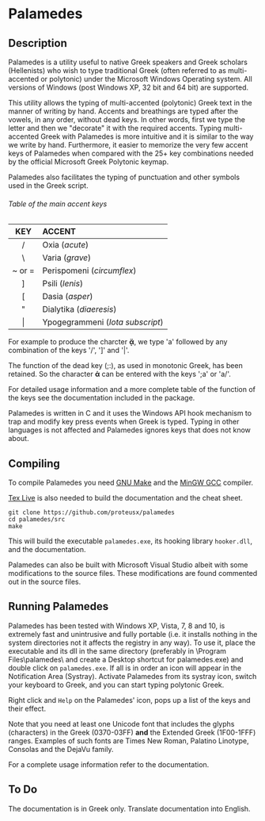 # Palamedes

## Description 

Palamedes is a utility  useful to native Greek speakers and Greek scholars
(Hellenists) who wish to type traditional Greek (often referred to as
multi-accented or polytonic) under the Microsoft Windows Operating system.
All versions of Windows (post Windows XP, 32 bit and 64 bit) are supported.  

This utility  allows the typing of multi-accented (polytonic) Greek text in
the manner of writing by hand. Accents and breathings are typed after the
vowels, in any order, without dead keys. In other words, first we type the
letter and then we "decorate" it with the required accents. Typing
multi-accented Greek with Palamedes is more intuitive and it is similar to
the way we write by hand. Furthermore, it easier to memorize the very few
accent keys of Palamedes when compared with the 25+ key combinations needed
by the official Microsoft Greek Polytonic keymap.

Palamedes also facilitates the typing of punctuation and other symbols used
in the Greek script. 

###### Table of the main accent keys

| KEY          |     ACCENT          |
|:------------:|:------------------- |
|/             | Oxia (*acute*)
|\             | Varia (*grave*)
|~ or =        | Perispomeni (*circumflex*)
|]             | Psili  (*lenis*)
|[             | Dasia (*asper*)
|"             | Dialytika (*diaeresis*)
|\|            | Ypogegrammeni (*Iota subscript*)

For example to produce the charcter **ᾄ**, we type 'a' followed by 
any combination of the keys '/', ']' and '|'.

The function of the dead key (;:), as used in monotonic Greek, 
has been retained. So the character **ά** can be entered with the keys
';a' or 'a/'.

For detailed usage information and a more complete table of the function of
the keys see the documentation included in the package.

Palamedes is written in C and it uses the Windows API hook mechanism to trap
and modify key press events when Greek is typed. Typing in other
languages is not affected and Palamedes ignores keys that does not know
about.


## Compiling

To compile Palamedes you need [GNU Make](https://www.gnu.org/software/make/)
and the [MinGW GCC](http://www.mingw.org/) compiler. 

[Tex Live](https://www.tug.org/texlive/) is also needed to build the documentation and the cheat sheet.

    git clone https://github.com/proteusx/palamedes
    cd palamedes/src
    make

This will build the executable `palamedes.exe`, its hooking library
`hooker.dll`, and the documentation. 

Palamedes can also be built with Microsoft Visual Studio albeit with some
modifications to the source files. These modifications are found commented
out in the source files.

## Running Palamedes

Palamedes has been tested with Windows XP, Vista, 7, 8 and 10, is extremely
fast and unintrusive and fully portable (i.e. it installs nothing in the system
directories not it affects the registry in any way).  To use it, place the
executable and its dll in the same directory (preferably in \Program
Files\palamedes\ and create a Desktop shortcut for palamedes.exe) and double
click on `palamedes.exe`. If all is in order an icon will appear in the
Notification Area (Systray).  Activate Palamedes from its systray icon, switch
your keyboard to Greek, and you can start typing polytonic Greek. 

Right click and `Help` on the Palamedes' icon, pops up a list of the keys
and their effect. 

Note that you need at least one Unicode font that includes the glyphs
(characters) in the Greek (0370-03FF) **and** the Extended Greek
(1F00-1FFF) ranges. Examples of such fonts are Times New Roman, Palatino
Linotype, Consolas and the DejaVu family.

For a complete usage information refer to the documentation.

## To Do

The documentation is in Greek only. 
Translate documentation into English.
